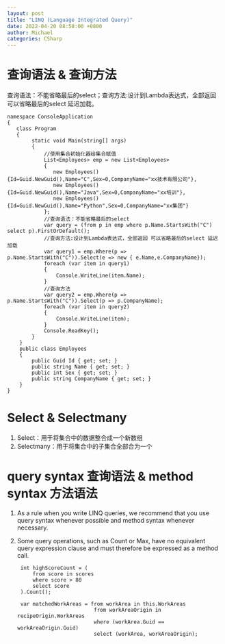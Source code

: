 ```yaml
---
layout: post
title: "LINQ (Language Integrated Query)"
date: 2022-04-20 08:50:00 +0800
author: Michael
categories: CSharp
---
```


# 查询语法 & 查询方法
查询语法：不能省略最后的select；查询方法:设计到Lambda表达式，全部返回 可以省略最后的select 延迟加载。

	namespace ConsoleApplication
	{
	   class Program
	   {
	        static void Main(string[] args)
	        {
	            //使用集合初始化器给集合赋值
	            List<Employees> emp = new List<Employees> 
	            { 
	               new Employees(){Id=Guid.NewGuid(),Name="C",Sex=0,CompanyName="xx技术有限公司"},
	               new Employees(){Id=Guid.NewGuid(),Name="Java",Sex=0,CompanyName="xx培训"},
	               new Employees(){Id=Guid.NewGuid(),Name="Python",Sex=0,CompanyName="xx集团"}
	            };
	            //查询语法：不能省略最后的select
	            var query = (from p in emp where p.Name.StartsWith("C") select p).FirstOrDefault();
	            //查询方法:设计到Lambda表达式，全部返回 可以省略最后的select 延迟加载
	            var query1 = emp.Where(p => p.Name.StartsWith("C")).Select(e => new { e.Name,e.CompanyName});
	            foreach (var item in query1)
	            {
	                Console.WriteLine(item.Name);
	            }
	            //查询方法
	            var query2 = emp.Where(p => p.Name.StartsWith("C")).Select(p => p.CompanyName);
	            foreach (var item in query2)
	            {
	                Console.WriteLine(item);
	            }
	            Console.ReadKey();
	        }
	    }
	    public class Employees
	    {
	        public Guid Id { get; set; }
	        public string Name { get; set; }
	        public int Sex { get; set; }
	        public string CompanyName { get; set; }
	    }
	}

# Select & Selectmany
1. Select：用于将集合中的数据整合成一个新数组
1. Selectmany：用于将集合中的子集合全部合为一个

# query syntax 查询语法 & method syntax 方法语法
1. As a rule when you write LINQ queries, we recommend that you use query syntax whenever possible and method syntax whenever necessary.
1. Some query operations, such as Count or Max, have no equivalent query expression clause and must therefore be expressed as a method call.

		int highScoreCount = (
		    from score in scores
		    where score > 80
		    select score
		).Count();

		var matchedWorkAreas = from workArea in this.WorkAreas
								from workAreaOrigin in recipeOrigin.WorkAreas
								where (workArea.Guid == workAreaOrigin.Guid)
								select (workArea, workAreaOrigin);